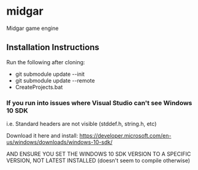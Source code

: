 # midgar
Midgar game engine

## Installation Instructions
Run the following after cloning:
- git submodule update --init
- git submodule update --remote
- CreateProjects.bat

### If you run into issues where Visual Studio can't see Windows 10 SDK
i.e. Standard headers are not visible (stddef.h, string.h, etc)

Download it here and install: https://developer.microsoft.com/en-us/windows/downloads/windows-10-sdk/

AND ENSURE YOU SET THE WINDOWS 10 SDK VERSION TO A SPECIFIC VERSION, NOT LATEST INSTALLED (doesn't seem to compile otherwise)
